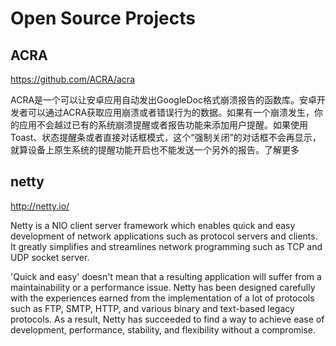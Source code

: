 # Open Source Projects

## ACRA

https://github.com/ACRA/acra

ACRA是一个可以让安卓应用自动发出GoogleDoc格式崩溃报告的函数库。安卓开发者可以通过ACRA获取应用崩溃或者错误行为的数据。如果有一个崩溃发生，你的应用不会越过已有的系统崩溃提醒或者报告功能来添加用户提醒。如果使用Toast、状态提醒条或者直接对话框模式，这个“强制关闭”的对话框不会再显示，就算设备上原生系统的提醒功能开启也不能发送一个另外的报告。了解更多

## netty

http://netty.io/

Netty is a NIO client server framework which enables quick and easy development of network applications such as protocol servers and clients. It greatly simplifies and streamlines network programming such as TCP and UDP socket server.

'Quick and easy' doesn't mean that a resulting application will suffer from a maintainability or a performance issue. Netty has been designed carefully with the experiences earned from the implementation of a lot of protocols such as FTP, SMTP, HTTP, and various binary and text-based legacy protocols. As a result, Netty has succeeded to find a way to achieve ease of development, performance, stability, and flexibility without a compromise.

